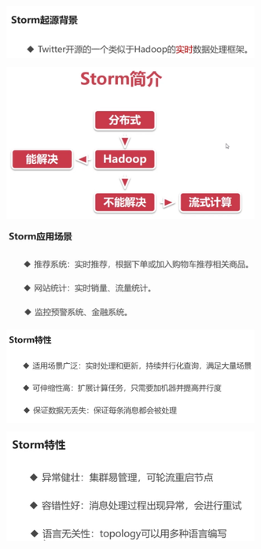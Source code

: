 ![](../md/img/ggzhangxiaochao/1298744-20180626155223639-80301000.png)

![](../md/img/ggzhangxiaochao/1298744-20180626155411787-956441199.png)

![](../md/img/ggzhangxiaochao/1298744-20180626155821791-682511902.png)

![](../md/img/ggzhangxiaochao/1298744-20180626155901782-1109220061.png)

![](../md/img/ggzhangxiaochao/1298744-20180626155927996-2040222702.png)

